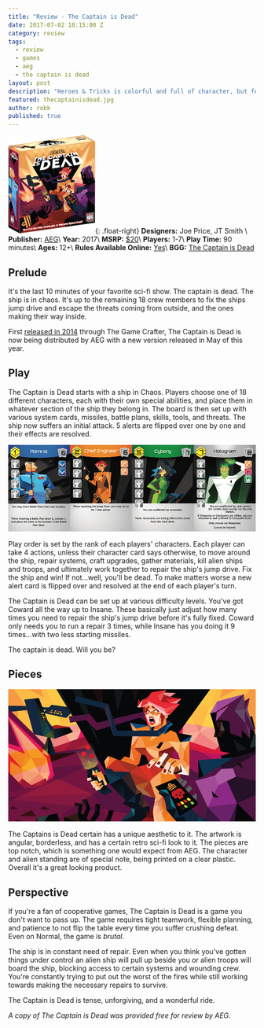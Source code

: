 ```yaml
---
title: "Review - The Captain is Dead"
date: 2017-07-02 18:15:00 Z
category: review
tags:
  - review
  - games
  - aeg
  - the captain is dead
layout: post
description: "Heroes & Tricks is colorful and full of character, but fell a bit flat."
featured: thecaptainisdead.jpg                                                        
author: robk
published: true
---
```


![The Captain is Dead](/images/thecaptainisdead/cover.png){: .float-right}
**Designers:**  Joe Price, JT Smith \\
**Publisher:** [AEG](https://www.alderac.com/thecaptainisdead/)\\
**Year:** 2017\\
**MSRP:** [$20](https://www.kickstarter.com/projects/ebaraf/heroes-and-tricks?token=c3f6d5ee)\\
**Players:** 1-7\\
**Play Time:** 90 minutes\\
**Ages:** 12+\\
**Rules Available Online:** [Yes](https://www.alderac.com/images/2016/11/cid_rules_225x225_final.pdf)\\
**BGG:** [The Captain is Dead](https://boardgamegeek.com/boardgame/159503/captain-dead)

<h2>Prelude</h2>

It's the last 10 minutes of your favorite sci-fi show. The captain is dead. The ship is in chaos. It's up to the remaining 18 crew members to fix the ships jump drive and escape the threats coming from outside, and the ones making their way inside.

First [released in 2014](https://www.thegamecrafter.com/games/the-captain-is-dead) through The Game Crafter, The Captain is Dead is now being distributed by AEG with a new version released in May of this year.

<h2>Play</h2>

The Captain is Dead starts with a ship in Chaos. Players choose one of 18 different characters, each with their own special abilities, and place them in whatever section of the ship they belong in. The board is then set up with various system cards, missiles, battle plans, skills, tools, and threats. The ship now suffers an initial attack.  5 alerts are flipped over one by one and their effects are resolved.

![The Captain is Dead Characters](/images/thecaptainisdead/characters.png)

Play order is set by the rank of each players' characters. Each player can take 4 actions, unless their character card says otherwise, to move around the ship, repair systems, craft upgrades, gather materials, kill alien ships and troops, and ultimately work together to repair the ship's jump drive. Fix the ship and win! If not...well, you'll be dead. To make matters worse a new alert card is flipped over and resolved at the end of each player's turn.

The Captain is Dead can be set up at various difficulty levels. You've got Coward all the way up to Insane. These basically just adjust how many times you need to repair the ship's jump drive before it's fully fixed. Coward only needs you to run a repair 3 times, while Insane has you doing it 9 times...with two less starting missiles.

The captain is dead. Will you be?

<h2>Pieces</h2>

![The Captain is Dead Artwork](/images/thecaptainisdead/artwork.png)

The Captains is Dead certain has a unique aesthetic to it. The artwork is angular, borderless, and has a certain retro sci-fi look to it. The pieces are top notch, which is something one would expect from AEG. The character and alien standing are of special note, being printed on a clear plastic. Overall it's a great looking product.

<h2>Perspective</h2>

If you're a fan of cooperative games, The Captain is Dead is a game you don't want to pass up. The game requires tight teamwork, flexible planning, and patience to not flip the table every time you suffer crushing defeat.  Even on Normal, the game is *brutal*.

The ship is in constant need of repair. Even when you think you've gotten things under control an alien ship will pull up beside you or alien troops will board the ship, blocking access to certain systems and wounding crew. You're constantly trying to put out the worst of the fires while still working towards making the necessary repairs to survive.

The Captain is Dead is tense, unforgiving, and a wonderful ride.

*A copy of The Captain is Dead was provided free for review by AEG.*
